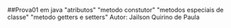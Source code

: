 ##Prova01 em java  "atributos" "metodo constutor" "metodos especiais de classe" "metodo getters e setters"
  Autor: Jailson Quirino de Paula